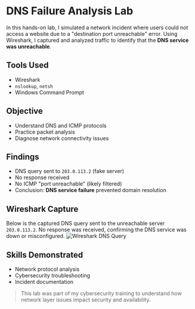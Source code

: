 # DNS Failure Analysis Lab

In this hands-on lab, I simulated a network incident where users could not access a website due to a "destination port unreachable" error. Using Wireshark, I captured and analyzed traffic to identify that the **DNS service was unreachable**.

##  Tools Used
- Wireshark
- `nslookup`, `netsh`
- Windows Command Prompt

##  Objective
- Understand DNS and ICMP protocols
- Practice packet analysis
- Diagnose network connectivity issues

##  Findings
- DNS query sent to `203.0.113.2` (fake server)
- No response received
- No ICMP "port unreachable" (likely filtered)
- Conclusion: **DNS service failure** prevented domain resolution

##  Wireshark Capture
Below is the captured DNS query sent to the unreachable server `203.0.113.2`. No response was received, confirming the DNS service was down or misconfigured.
![Wireshark DNS Query](images/wireshark-screenshot.png)

##  Skills Demonstrated
- Network protocol analysis
- Cybersecurity troubleshooting
- Incident documentation

> This lab was part of my cybersecurity training to understand how network layer issues impact security and availability.